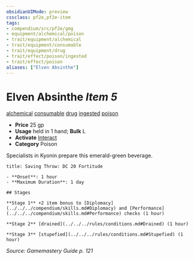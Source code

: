 ```yaml
---
obsidianUIMode: preview
cssclass: pf2e,pf2e-item
tags:
- compendium/src/pf2e/gmg
- equipment/alchemical/poison
- trait/equipment/alchemical
- trait/equipment/consumable
- trait/equipment/drug
- trait/effect/poison/ingested
- trait/effect/poison
aliases: ["Elven Absinthe"]
---
```

# Elven Absinthe *Item 5*  
[alchemical](alchemical.md)  [consumable](consumable.md)  [drug](drug-gmg.md)  [ingested](ingested.md)  [poison](rules/traits/poison.md)  

- **Price** 25 gp
- **Usage** held in 1 hand; **Bulk** L
- **Activate** [Interact](interact.md)
- **Category** Poison

Specialists in Kyonin prepare this emerald-green beverage.

```ad-inline-affliction
title: Saving Throw: DC 20 Fortitude

- **Onset**: 1 hour
- **Maximum Duration**: 1 day

## Stages

**Stage 1** +2 item bonus to [Diplomacy](../../../compendium/skills.md#Diplomacy) and [Performance](../../../compendium/skills.md#Performance) checks (1 hour)

**Stage 2** [drained](../../../rules/conditions.md#Drained) (1 hour)

**Stage 3** [stupefied](../../../rules/conditions.md#Stupefied) (1 hour)
```

*Source: Gamemastery Guide p. 121*
